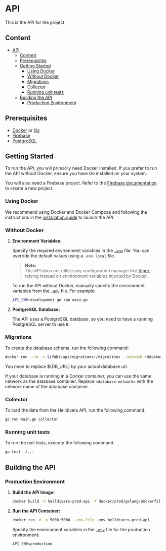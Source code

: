 # API

This is the API for the project.

## Content

- [API](#api)
  - [Content](#content)
  - [Prerequisites](#prerequisites)
  - [Getting Started](#getting-started)
    - [Using Docker](#using-docker)
    - [Without Docker](#without-docker)
    - [Migrations](#migrations)
    - [Collector](#collector)
    - [Running unit tests](#running-unit-tests)
  - [Building the API](#building-the-api)
    - [Production Environment](#production-environment)

## Prerequisites

- [Docker](https://docs.docker.com/get-docker/) or [Go](https://golang.org/doc/install)
- [Firebase](https://firebase.google.com/docs/web/setup)
- [PostgreSQL](https://www.postgresql.org/download/)

## Getting Started

To run the API, you will primarily need Docker installed. If you prefer to run the API without Docker, ensure you have Go installed on your system.

You will also need a Firebase project. Refer to the [Firebase documentation](https://firebase.google.com/docs/admin/setup?hl=fr#set-up-project-and-service-account) to create a new project.

### Using Docker

We recommend using Docker and Docker Compose and following the instructions in the [installation guide](../README.md#installation) to launch the API.

### Without Docker

1. **Environment Variables:**

   Specify the required environment variables in the [`.env`](../.env) file. You can override the default values using a `.env.local` file.

   > **Note:**  
   > The API does not utilize any configuration manager like [Viper](https://github.com/spf13/viper), relying instead on environment variables injected by Docker.

   To run the API without Docker, manually specify the environment variables from the [`.env`](../.env) file. For example:

   ```bash
   API_ENV=development go run main.go
   ```

2. **PostgreSQL Database:**

   The API uses a PostgreSQL database, so you need to have a running PostgreSQL server to use it.

### Migrations

To create the database schema, run the following command:

```bash
docker run --rm -v $(PWD)/api/migrations:/migrations --network <database-network> arigaio/atlas migrate apply --dir "file://migrations" --url ${DB_URL} --allow-dirty
```
You need to replace ${DB_URL} by your actual database url.

If your database is running in a Docker container, you can use the same network as the database container. Replace `<database-network>` with the network name of the database container.

### Collector

To load the data from the Helldivers API, run the following command:

```bash
go run main.go collector
```

### Running unit tests

To run the unit tests, execute the following command:

```bash
go test ./...
```

## Building the API

### Production Environment

1. **Build the API Image:**

   ```bash
   docker build -t helldivers-prod-api -f docker/prod/golang/Dockerfile .
   ```

2. **Run the API Container:**

   ```bash
   docker run -d -p 5000:5000 --env-file .env helldivers-prod-api
   ```

   Specify the environment variables in the [`.env`](../.env) file for the production environment:

   ```plaintext
   API_ENV=production
   ```
